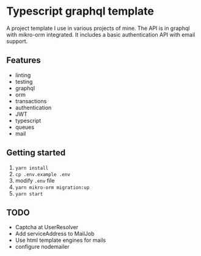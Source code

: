 # Typescript graphql template
A project template I use in various projects of mine.
The API is in graphql with mikro-orm integrated.
It includes a basic authentication API with email support.

## Features
* linting
* testing
* graphql
* orm
* transactions
* authentication
* JWT
* typescript
* queues
* mail

## Getting started
1. `yarn install`
2. `cp .env.example .env`
3. modify `.env` file
4. `yarn mikro-orm migration:up`
5. `yarn start`

## TODO
* Captcha at UserResolver
* Add serviceAddress to MailJob
* Use html template engines for mails
* configure nodemailer